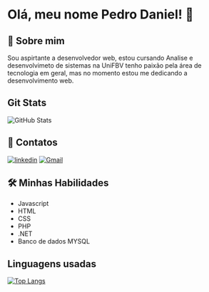 
# Olá, meu nome Pedro Daniel! 👋


## 🚀 Sobre mim
Sou aspirtante a desenvolvedor web, estou cursando Analise e desenvolvimeto de sistemas na UniFBV tenho paixão pela área de tecnologia em geral, mas no momento estou me dedicando a desenvolvimento web.
## Git Stats
![GitHub Stats](https://github-readme-stats.vercel.app/api?username=PedroF3rreira&theme=transparent&bg_color=000&border_color=30A3DC&show_icons=true&icon_color=30A3DC&title_color=30A3DCF&text_color=FFF)

## 🔗 Contatos

[![linkedin](https://img.shields.io/badge/linkedin-0A66C2?style=for-the-badge&logo=linkedin&logoColor=white)](https://www.linkedin.com/in/pedro-daniel-651a98295/)
[![Gmail](https://img.shields.io/badge/Gmail-d91427?style=for-the-badge&logo=gmail&logoColor=FFF)](mailto:pedro.edu1993@gmail.com)

## 🛠 Minhas Habilidades
- Javascript
- HTML 
- CSS
- PHP
- .NET 
- Banco de dados MYSQL

## Linguagens usadas
[![Top Langs](https://github-readme-stats.vercel.app/api/top-langs/?username=PedroF3rreira&hide=javascript,html)](https://github.com/anuraghazra/github-readme-stats)
